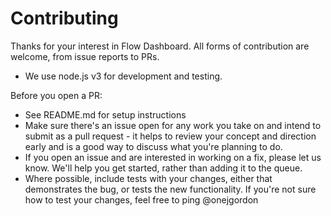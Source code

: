 # Contributing

Thanks for your interest in Flow Dashboard. All forms of contribution are
welcome, from issue reports to PRs.

* We use node.js v3 for development and testing.

Before you open a PR:

* See README.md for setup instructions
* Make sure there's an issue open for any work you take on and intend to submit
as a pull request - it helps to review your concept and direction
early and is a good way to discuss what you're planning to do.
* If you open an issue and are interested in working on a fix, please let us
know. We'll help you get started, rather than adding it to the queue.
* Where possible, include tests with your changes, either that demonstrates the
bug, or tests the new functionality. If you're not sure how to test your
changes, feel free to ping @onejgordon
